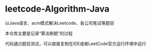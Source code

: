 # leetcode-Algorithm-Java
以Java语言、acm模式解决Leetcode、各公司笔试等题目

本仓库主要是记录“算法刷题”的过程

代码通过题目测试，可以直接复制在IDE或者LeetCode官方运行环境中运行
